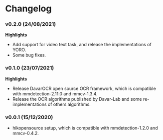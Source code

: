 # Changelog

### v0.2.0  (24/08/2021)

**Highlights**

- Add support for video text task, and release the implementations of YORO.
- Some bug fixes.

### v0.1.0  (23/07/2021)

**Highlights**

- Release DavarOCR open source OCR framework, which is compatible with mmdetection-2.11.0 and mmcv-1.3.4.
- Release the OCR algorithms published by Davar-Lab and some re-implementations of others algorithms.

### v0.0.1  (15/12/2020)

- hikopensource setup, which is compatible with mmdetection-1.2.0 and mmcv-0.4.2. 